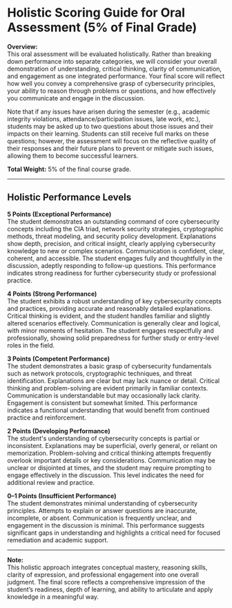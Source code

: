 # Holistic Scoring Guide for Oral Assessment (5% of Final Grade)

**Overview:**  
This oral assessment will be evaluated holistically. Rather than breaking down performance into separate categories, we will consider your overall demonstration of understanding, critical thinking, clarity of communication, and engagement as one integrated performance. Your final score will reflect how well you convey a comprehensive grasp of cybersecurity principles, your ability to reason through problems or questions, and how effectively you communicate and engage in the discussion.

Note that if any issues have arisen during the semester (e.g., academic integrity violations, attendance/participation issues, late work, etc.), students may be asked up to two questions about those issues and their impacts on their learning. Students can still receive full marks on these questions; however, the assessment will focus on the reflective quality of their responses and their future plans to prevent or mitigate such issues, allowing them to become successful learners.

**Total Weight:** 5% of the final course grade.

---

## Holistic Performance Levels

**5 Points (Exceptional Performance)**  
The student demonstrates an outstanding command of core cybersecurity concepts including the CIA triad, network security strategies, cryptographic methods, threat modeling, and security policy development. Explanations show depth, precision, and critical insight, clearly applying cybersecurity knowledge to new or complex scenarios. Communication is confident, clear, coherent, and accessible. The student engages fully and thoughtfully in the discussion, adeptly responding to follow-up questions. This performance indicates strong readiness for further cybersecurity study or professional practice.

**4 Points (Strong Performance)**  
The student exhibits a robust understanding of key cybersecurity concepts and practices, providing accurate and reasonably detailed explanations. Critical thinking is evident, and the student handles familiar and slightly altered scenarios effectively. Communication is generally clear and logical, with minor moments of hesitation. The student engages respectfully and professionally, showing solid preparedness for further study or entry-level roles in the field.

**3 Points (Competent Performance)**  
The student demonstrates a basic grasp of cybersecurity fundamentals such as network protocols, cryptographic techniques, and threat identification. Explanations are clear but may lack nuance or detail. Critical thinking and problem-solving are evident primarily in familiar contexts. Communication is understandable but may occasionally lack clarity. Engagement is consistent but somewhat limited. This performance indicates a functional understanding that would benefit from continued practice and reinforcement.

**2 Points (Developing Performance)**  
The student's understanding of cybersecurity concepts is partial or inconsistent. Explanations may be superficial, overly general, or reliant on memorization. Problem-solving and critical thinking attempts frequently overlook important details or key considerations. Communication may be unclear or disjointed at times, and the student may require prompting to engage effectively in the discussion. This level indicates the need for additional review and practice.

**0–1 Points (Insufficient Performance)**  
The student demonstrates minimal understanding of cybersecurity principles. Attempts to explain or answer questions are inaccurate, incomplete, or absent. Communication is frequently unclear, and engagement in the discussion is minimal. This performance suggests significant gaps in understanding and highlights a critical need for focused remediation and academic support.

---

**Note:**  
This holistic approach integrates conceptual mastery, reasoning skills, clarity of expression, and professional engagement into one overall judgment. The final score reflects a comprehensive impression of the student’s readiness, depth of learning, and ability to articulate and apply knowledge in a meaningful way.

